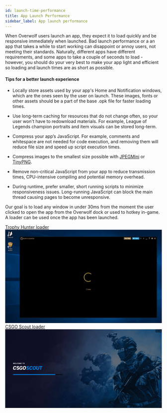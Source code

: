 ```yaml
---
id: launch-time-performance
title: App Launch Performance
sidebar_label: App launch performance
---
```



When Overwolf users launch an app, they expect it to load quickly and be responsive immediately when launched. Bad launch performance or a an app that takes a while to start working can disappoint or annoy users, not meeting their standards. Naturally, different apps have different requirements, and some apps to take a couple of seconds to load - however, you should do your very best to make your app light and efficient so loading and launch times are as short as possible.

#### Tips for a better launch experience

* Locally store assets used by your app's Home and Notification windows, which are the ones seen by the user on launch. These images, fonts or other assets should be a part of the base .opk file for faster loading times.

* Use long-term caching for resources that do not change often, so your user won't have to redownload materials. For example, League of Legends champion portraits and item visuals can be stored long-term. 

* Compress your app’s JavaScript. For example, comments and whitespace are not needed for code execution, and removing them will reduce file size and speed up script execution times.

* Compress images to the smallest size possible with [JPEGMini](http://www.jpegmini.com/) or [TinyPNG](https://tinypng.com/).

* Remove non-critical JavaScript from your app to reduce transmission times, CPU-intensive compiling and potential memory overhead.

* During runtime, prefer smaller, short running scripts to minimize responsiveness issues. Long-running JavaScript can block the main thread causing pages to become unresponsive.

Our goal is to load any window in under 30ms from the moment the user clicked to open the app from the Overwolf dock or used to hotkey in-game. A loader can be used once the app has been launched.


<div class="box" data-slick='{"slidesToShow": 1}'>
  <a data-fancybox="gallery" data-caption="CSGO" href="../assets/launch-time-performance/THLoader.jpg">
    Trophy Hunter loader
    <span class="thumb">
      <img src="../assets/launch-time-performance/THLoader.jpg" alt="CSGO">
    </span>
  </a>
  <a data-fancybox="gallery" data-caption="CSGO" href="../assets/launch-time-performance/CSGOScoutloader.png">
    CSGO Scout loader
    <span class="thumb">
      <img src="../assets/launch-time-performance/CSGOScoutloader.png" alt="CSGO">
    </span>
  </a>
</div>
